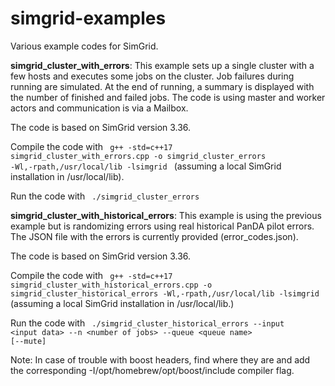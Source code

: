 # simgrid-examples
Various example codes for SimGrid.

<b>simgrid_cluster_with_errors</b>:
This example sets up a single cluster with a few hosts and executes some jobs on the cluster. Job failures during running are simulated. At the end of running,
a summary is displayed with the number of finished and failed jobs. The code is using master and worker actors and communication is via a Mailbox.

The code is based on SimGrid version 3.36.

Compile the code with
<code>
g++ -std=c++17 simgrid_cluster_with_errors.cpp -o simgrid_cluster_errors -Wl,-rpath,/usr/local/lib -lsimgrid
</code>
(assuming a local SimGrid installation in /usr/local/lib).

Run the code with
<code>
./simgrid_cluster_errors
</code>

<b>simgrid_cluster_with_historical_errors</b>:
This example is using the previous example but is randomizing errors using real historical PanDA pilot errors. The JSON file with the errors is currently provided (error_codes.json).

The code is based on SimGrid version 3.36.

Compile the code with
<code>
g++ -std=c++17 simgrid_cluster_with_historical_errors.cpp -o simgrid_cluster_historical_errors -Wl,-rpath,/usr/local/lib -lsimgrid
</code>
(assuming a local SimGrid installation in /usr/local/lib.)

Run the code with
<code>
./simgrid_cluster_historical_errors --input \<input data\> --n \<number of jobs\> --queue \<queue name\> \[--mute\]
</code>

Note: In case of trouble with boost headers, find where they are and add the corresponding -I/opt/homebrew/opt/boost/include compiler flag.
